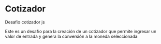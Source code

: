 # Cotizador
Desafio cotizador js


Este es un desafio para la creación de un cotizador que permite ingresar un valor de entrada y genera la conversión a la moneda seleccionada
